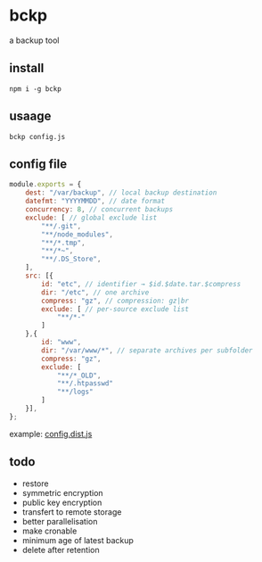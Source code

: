 # bckp

a backup tool

## install

`npm i -g bckp`

## usaage

`bckp config.js`

## config file

``` javascript
module.exports = {
	dest: "/var/backup", // local backup destination
	datefmt: "YYYYMMDD", // date format
	concurrency: 8, // concurrent backups
	exclude: [ // global exclude list
		"**/.git",
		"**/node_modules",
		"**/*.tmp",
		"**/*~",
		"**/.DS_Store",
	],
	src: [{
		id: "etc", // identifier → $id.$date.tar.$compress
		dir: "/etc", // one archive
		compress: "gz", // compression: gz|br
		exclude: [ // per-source exclude list
			"**/*-"
		]
	},{
		id: "www",
		dir: "/var/www/*", // separate archives per subfolder
		compress: "gz",
		exclude: [
			"**/*_OLD",
			"**/.htpasswd"
			"**/logs"
		]
	}],
};
```

example: [config.dist.js](./config.dist.js)

## todo

* restore
* symmetric encryption
* public key encryption
* transfert to remote storage
* better parallelisation
* make cronable
* minimum age of latest backup
* delete after retention

